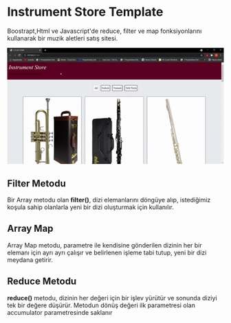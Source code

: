 # Instrument Store Template

Boostrapt,Html ve Javascript'de reduce, filter ve map fonksiyonlarını kullanarak bir muzik aletleri satış sitesi.

![gif](https://github.com/zeynep-dmrl/kodluyoruzFrontendWebDevelopment/blob/main/instrumentStore/gif-is.gif)



## Filter Metodu
Bir Array metodu olan **filter()**, dizi elemanlarını döngüye alıp, istediğimiz koşula sahip olanlarla yeni bir dizi oluşturmak için kullanılır.


## Array Map
Array Map metodu, parametre ile kendisine gönderilen dizinin her bir elemanı için ayrı ayrı çalışır ve belirlenen işleme tabi tutup, yeni bir dizi meydana getirir.


## Reduce Metodu
**reduce()** metodu, dizinin her değeri için bir işlev yürütür ve sonunda diziyi tek bir değere düşürür.
Metodun dönüş değeri ilk parametresi olan accumulator parametresinde saklanır
